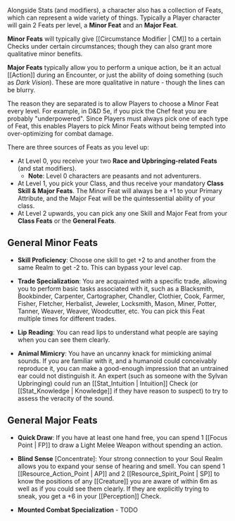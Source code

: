 Alongside Stats (and modifiers), a character also has a collection of Feats, which can represent a wide variety of things. Typically a Player character will gain 2 Feats per level, a **Minor Feat** and an **Major Feat**.

**Minor Feats** will typically give [[Circumstance Modifier | CM]] to a certain Checks under certain circumstances; though they can also grant more qualitative minor benefits.

**Major Feats** typically allow you to perform a unique action, be it an actual [[Action]] during an Encounter, or just the ability of doing something (such as _Dark Vision_). These are more qualitative in nature - though the lines can be blurry.

The reason they are separated is to allow Players to choose a Minor Feat every level. For example, in D&D 5e, if you pick the Chef feat you are probably "underpowered". Since Players must always pick one of each type of Feat, this enables Players to pick Minor Feats without being tempted into over-optimizing for combat damage.

There are three sources of Feats as you level up:

* At Level 0, you receive your two **Race and Upbringing-related Feats** (and stat modifiers).
  * **Note**: Level 0 characters are peasants and not adventurers.
* At Level 1, you pick your Class, and thus receive your mandatory **Class Skill & Major Feats**. The Minor Feat will always be a +1 to your Primary Attribute, and the Major Feat will be the quintessential ability of your class.
* At Level 2 upwards, you can pick any one Skill and Major Feat from your **Class Feats** or the **General Feats**.

## General Minor Feats

* **Skill Proficiency**: Choose one skill to get +2 to and another from the same Realm to get -2 to. This can bypass your level cap.

* **Trade Specialization**: You are acquainted with a specific trade, allowing you to perform basic tasks associated with it, such as a Blacksmith, Bookbinder, Carpenter, Cartographer, Chandler, Clothier, Cook, Farmer, Fisher, Fletcher, Herbalist, Jeweler, Locksmith, Mason, Miner, Potter, Tanner, Weaver, Weaver, Woodcutter, etc. You can pick this Feat multiple times for different trades.

* **Lip Reading**: You can read lips to understand what people are saying when you can see them clearly.

* **Animal Mimicry**: You have an uncanny knack for mimicking animal sounds. If you are familiar with it, and a humanoid could conceivably reproduce it, you can make a good-enough impression that an untrained ear could not distinguish it. An expert (such as someone with the Sylvan Upbringing) could run an [[Stat_Intuition | Intuition]] Check (or [[Stat_Knowledge | Knowledge]] if they have reason to suspect) to try to assess the veracity of the sound.

## General Major Feats

* **Quick Draw**: If you have at least one hand free, you can spend 1 [[Focus Point | FP]] to draw a Light Melee Weapon without spending an action.

* **Blind Sense** [Concentrate]: Your strong connection to your Soul Realm allows you to expand your sense of hearing and smell. You can spend 1 [[Resource_Action_Point | AP]] and 2 [[Resource_Spirit_Point | SP]] to know the positions of any [[Creature]] you are aware of within 6m as well as if you could see them clearly. If they are explicitly trying to sneak, you get a +6 in your [[Perception]] Check.

* **Mounted Combat Specialization** - TODO
